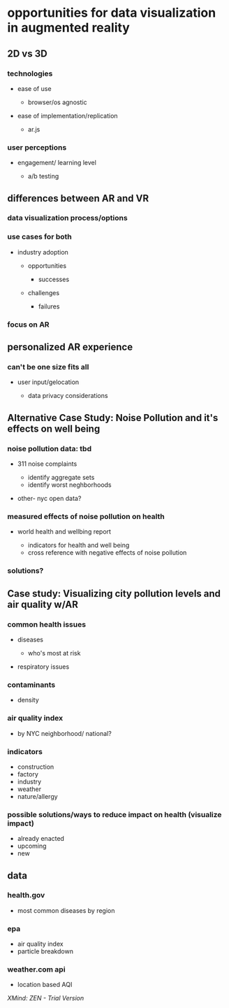 # opportunities for data visualization in augmented reality

## 2D vs 3D

### technologies

- ease of use

	- browser/os agnostic

- ease of implementation/replication

	- ar.js

### user perceptions

- engagement/ learning level

	- a/b testing

## differences between AR and VR

### data visualization process/options

### use cases for both

- industry adoption

	- opportunities

		- successes

	- challenges

		- failures

### focus on AR

## personalized AR experience

### can't be one size fits all

- user input/gelocation

	- data privacy considerations

## Alternative Case Study: Noise Pollution and it's effects on well being

### noise pollution data: tbd

- 311 noise complaints

	- identify aggregate sets
	- identify worst neghborhoods

- other- nyc open data?

### measured effects of noise pollution on health

- world health and wellbing report

	- indicators for health and well being
	- cross reference with negative effects of noise pollution

### solutions?

## Case study: Visualizing city pollution levels and air quality w/AR

### common health issues

- diseases

	- who's most at risk

- respiratory issues

### contaminants

- density

### air quality index

- by NYC neighborhood/ national?

### indicators

- construction
- factory
- industry
- weather
- nature/allergy

### possible solutions/ways to reduce impact on health (visualize impact)

- already enacted
- upcoming
- new

## data

### health.gov

- most common diseases by region

### epa

- air quality index
- particle breakdown

### weather.com api

- location based AQI

*XMind: ZEN - Trial Version*
